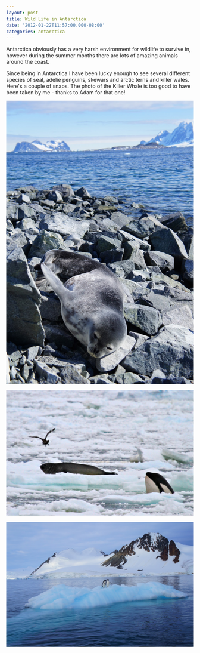 ```yaml
---
layout: post
title: Wild Life in Antarctica
date: '2012-01-22T11:57:00.000-08:00'
categories: antarctica
---
```


Antarctica obviously has a very harsh environment for wildlife to survive in, however during the summer months there are lots of amazing animals around the coast.

Since being in Antarctica I have been lucky enough to see several different species of seal, adelie penguins, skewars and arctic terns and killer wales. Here's a couple of snaps. The photo of the Killer Whale is too good to have been taken by me - thanks to Adam for that one!

![Weddell seal pup](/photos/blogger-posts/DSC01084_2.jpg)

![Killer Whale, Crabbie Seal and Skuar](/photos/blogger-posts/Orca+035.jpg)

![Adelie Penguins](/photos/blogger-posts/DSC01147.JPG)
